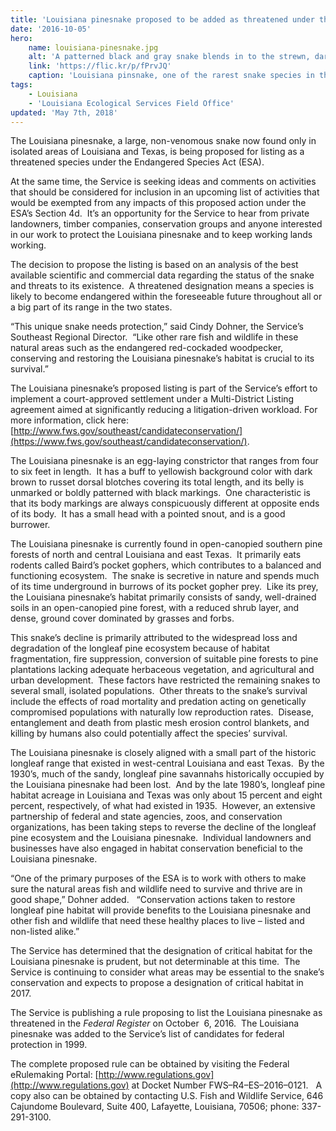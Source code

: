 ```yaml
---
title: 'Louisiana pinesnake proposed to be added as threatened under the Endangered Species Act'
date: '2016-10-05'
hero:
    name: louisiana-pinesnake.jpg
    alt: 'A patterned black and gray snake blends in to the strewn, dark pine needles on the forest floor.'
    link: 'https://flic.kr/p/fPrvJQ'
    caption: 'Louisiana pinsnake, one of the rarest snake species in the world. Photo by USFWS.'
tags:
    - Louisiana
    - 'Louisiana Ecological Services Field Office'
updated: 'May 7th, 2018'
---
```


The Louisiana pinesnake, a large, non-venomous snake now found only in isolated areas of Louisiana and Texas, is being proposed for listing as a threatened species under the Endangered Species Act (ESA).

At the same time, the Service is seeking ideas and comments on activities that should be considered for inclusion in an upcoming list of activities that would be exempted from any impacts of this proposed action under the ESA’s Section 4d.  It’s an opportunity for the Service to hear from private landowners, timber companies, conservation groups and anyone interested in our work to protect the Louisiana pinesnake and to keep working lands working.

The decision to propose the listing is based on an analysis of the best available scientific and commercial data regarding the status of the snake and threats to its existence.  A threatened designation means a species is likely to become endangered within the foreseeable future throughout all or a big part of its range in the two states.

“This unique snake needs protection,” said Cindy Dohner, the Service’s Southeast Regional Director.  “Like other rare fish and wildlife in these natural areas such as the endangered red-cockaded woodpecker, conserving and restoring the Louisiana pinesnake’s habitat is crucial to its survival.”

The Louisiana pinesnake’s proposed listing is part of the Service’s effort to implement a court-approved settlement under a Multi-District Listing agreement aimed at significantly reducing a litigation-driven workload. For more information, click here: [http://www.fws.gov/southeast/candidateconservation/](https://www.fws.gov/southeast/candidateconservation/).

The Louisiana pinesnake is an egg-laying constrictor that ranges from four to six feet in length.  It has a buff to yellowish background color with dark brown to russet dorsal blotches covering its total length, and its belly is unmarked or boldly patterned with black markings.  One characteristic is that its body markings are always conspicuously different at opposite ends of its body.  It has a small head with a pointed snout, and is a good burrower.

The Louisiana pinesnake is currently found in open-canopied southern pine forests of north and central Louisiana and east Texas.  It primarily eats rodents called Baird’s pocket gophers, which contributes to a balanced and functioning ecosystem.  The snake is secretive in nature and spends much of its time underground in burrows of its pocket gopher prey.  Like its prey, the Louisiana pinesnake’s habitat primarily consists of sandy, well-drained soils in an open-canopied pine forest, with a reduced shrub layer, and dense, ground cover dominated by grasses and forbs.

This snake’s decline is primarily attributed to the widespread loss and degradation of the longleaf pine ecosystem because of habitat fragmentation, fire suppression, conversion of suitable pine forests to pine plantations lacking adequate herbaceous vegetation, and agricultural and urban development.  These factors have restricted the remaining snakes to several small, isolated populations.  Other threats to the snake’s survival include the effects of road mortality and predation acting on genetically compromised populations with naturally low reproduction rates.  Disease, entanglement and death from plastic mesh erosion control blankets, and killing by humans also could potentially affect the species’ survival.

The Louisiana pinesnake is closely aligned with a small part of the historic longleaf range that existed in west-central Louisiana and east Texas.  By the 1930’s, much of the sandy, longleaf pine savannahs historically occupied by the Louisiana pinesnake had been lost.  And by the late 1980’s, longleaf pine habitat acreage in Louisiana and Texas was only about 15 percent and eight percent, respectively, of what had existed in 1935.  However, an extensive partnership of federal and state agencies, zoos, and conservation organizations, has been taking steps to reverse the decline of the longleaf pine ecosystem and the Louisiana pinesnake.  Individual landowners and businesses have also engaged in habitat conservation beneficial to the Louisiana pinesnake.

“One of the primary purposes of the ESA is to work with others to make sure the natural areas fish and wildlife need to survive and thrive are in good shape,” Dohner added.   “Conservation actions taken to restore longleaf pine habitat will provide benefits to the Louisiana pinesnake and other fish and wildlife that need these healthy places to live – listed and non-listed alike.”

The Service has determined that the designation of critical habitat for the Louisiana pinesnake is prudent, but not determinable at this time.  The Service is continuing to consider what areas may be essential to the snake’s conservation and expects to propose a designation of critical habitat in 2017.

The Service is publishing a rule proposing to list the Louisiana pinesnake as threatened in the _Federal Register_ on October  6, 2016.  The Louisiana pinesnake was added to the Service’s list of candidates for federal protection in 1999.

The complete proposed rule can be obtained by visiting the Federal eRulemaking Portal: [http://www.regulations.gov](http://www.regulations.gov) at Docket Number FWS–R4–ES–2016–0121\.   A copy also can be obtained by contacting U.S. Fish and Wildlife Service, 646 Cajundome Boulevard, Suite 400, Lafayette, Louisiana, 70506; phone: 337-291-3100\.
